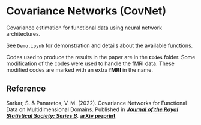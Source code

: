 # Covariance Networks (CovNet) 

Covariance estimation for functional data using neural network architectures.

See ``Demo.ipynb`` for demonstration and details about the available functions.

Codes used to produce the results in the paper are in the **`Codes`** folder. Some modification of the codes were used to handle the fMRI data. These modified codes are marked with an extra **fMRI** in the name.


## Reference
Sarkar, S. & Panaretos, V. M. (2022). Covariance Networks for Functional Data on Multidimensional Domains. Published in __[*Journal of the Royal Statistical Society: Series B*](https://doi.org/10.1111/rssb.12551)__. __[arXiv preprint](https://arxiv.org/abs/2104.05021)__